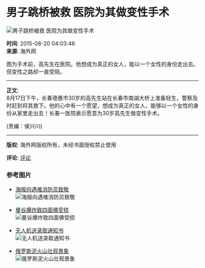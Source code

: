 # 男子跳桥被救 医院为其做变性手术

![男子跳桥被救 医院为其做变性手术](http://images.haiwainet.cn/20150820/1440015040523868.jpg)

**时间**: 2015-08-20 04:03:46  
**来源**: 海外网

图为手术前，高先生在医院。他想成为真正的女人，能以一个女性的身份走出去。但变性之路却一直受阻。

---

**正文**:  
8月17日下午，长春德惠市30岁的高先生站在长春市南湖大桥上准备轻生，警察及时赶到将其救下。他的心中有一个愿望，想成为真正的女人，能够以一个女性的身份从家里走出去！长春一医院表示愿意为30岁高先生做变性手术。

(责编：侯兴川)  

---

**版权**: 海外网版权所有，未经书面授权禁止使用

**评论**: [评论](http://opinion.haiwainet.cn/)  

### 参考图片
- [海报向遇难消防员致敬](http://news.haiwainet.cn/n/2015/0819/c3541092-29075728.html)  
  ![海报向遇难消防员致敬](http://images.haiwainet.cn/2015/0819/20150819111510940.jpg)

- [曼谷爆炸致四面佛受损](http://news.haiwainet.cn/n/2015/0819/c3541092-29075449.html)  
  ![曼谷爆炸致四面佛受损](http://images.haiwainet.cn/2015/0819/20150819111144345.jpg)

- [无人机送录取通知书](http://news.haiwainet.cn/n/2015/0819/c3541092-29077352.html)  
  ![无人机送录取通知书](http://images.haiwainet.cn/2015/0819/20150819043935961.jpg)

- [俄罗斯泥火山壮观景象](http://news.haiwainet.cn/n/2015/0819/c3541092-29076544.html)  
  ![俄罗斯泥火山壮观景象](http://images.haiwainet.cn/2015/0819/20150819041928172.jpg)